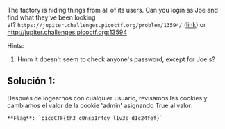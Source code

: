 The factory is hiding things from all of its users. Can you login as Joe and find what they've been looking at? `https://jupiter.challenges.picoctf.org/problem/13594/` ([link](https://jupiter.challenges.picoctf.org/problem/13594/)) or http://jupiter.challenges.picoctf.org:13594

Hints:
1. Hmm it doesn't seem to check anyone's password, except for Joe's?

## Solución 1:
Después de logearnos con cualquier usuario, revisamos las cookies y cambiamos el valor de la cookie 'admin' asignando True al valor:
```
**Flag**: `picoCTF{th3_c0nsp1r4cy_l1v3s_d1c24fef}`
```